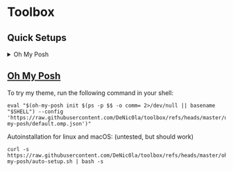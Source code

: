 # Toolbox

## Quick Setups

<details>

<summary class="h2">Oh My Posh</summary>

<details>

<summary class="indented-1 h3">Linux</summary>

To install Oh My Posh on Linux, you can use the following command: [source](https://ohmyposh.dev/docs/installation/linux)
```shell
curl -s https://ohmyposh.dev/install.sh | bash -s
```

Appends default config to your shell profile.
```shell
# BASH
curl -s https://raw.githubusercontent.com/DeNic0la/toolbox/refs/heads/master/oh-my-posh/default.bashrc >> ~/.bashrc
# ZSH
curl -s https://raw.githubusercontent.com/DeNic0la/toolbox/refs/heads/master/oh-my-posh/default.zshrc >> ~/.zshrc
```
</details>

<details>

<summary class="indented-1 h3">Windows</summary>

<details>

<summary class="indented-2 h4">Install (Required for both)</summary>

Install Oh My Posh using one of the following Options:
#### Microsoft Store:
[![Download From Microsoft Store](https://ohmyposh.dev/img/msstore-light.svg)](https://apps.microsoft.com/detail/xp8k0hkjfrxgck?mode=mini)
<br>
#### Winget:
```powershell pwsh ps ps1 cmd
winget install JanDeDobbeleer.OhMyPosh --source winget --scope user --force
```
#### Manually (PowerShell):
```powershell pwsh ps ps1
Set-ExecutionPolicy Bypass -Scope Process -Force # Allow script execution for this session only
Invoke-Expression ((New-Object System.Net.WebClient).DownloadString('https://ohmyposh.dev/install.ps1'))
```
</details>

<details>

<summary class="indented-2 h4">PowerShell</summary>

#### Allow executions if not already allowed
to allow all for the current process:
```powershell pwsh ps ps1
# Allow script execution for this session only
Set-ExecutionPolicy -Scope Process -ExecutionPolicy Bypass -Force
```
#### Ensure profile file exists
```powershell pwsh ps ps1
$PROFILE_DIR = Split-Path -Parent $PROFILE
if (-not (Test-Path $PROFILE_DIR)) { New-Item -ItemType Directory -Path $PROFILE_DIR -Force }
if (-not (Test-Path $PROFILE)) { New-Item -ItemType File -Path $PROFILE -Force }
```
#### Add Default Config to PowerShell Profile

```powershell pwsh ps ps1 
Invoke-WebRequest -Uri 'https://raw.githubusercontent.com/DeNic0la/toolbox/refs/heads/master/oh-my-posh/default.profile.ps1' -UseBasicParsing |
    Select-Object -ExpandProperty Content |
    Add-Content -Path $PROFILE
```
</details>

<details>

<summary class="indented-2 h4">CMD</summary>

There's no out-of-the-box support for Windows CMD when it comes to custom prompts. There is however a way to do it using [Clink](https://chrisant996.github.io/clink/), which at the same time supercharges your cmd experience. Follow the installation instructions and make sure you select autostart.
#### Install Clink
Install from [Github Releases](https://github.com/chrisant996/clink/releases) (setup.exe) or using winget:
```cmd powershell pwsh ps ps1
winget install clink
```
#### Enable Autorun
Open new cmd window and run:
```cmd
clink autorun install
```

#### Use Oh My Posh with Clink
```cmd
clink config prompt use oh-my-posh
```

#### Set Oh My Posh Theme
```cmd
clink set ohmyposh.theme https://raw.githubusercontent.com/DeNic0la/toolbox/refs/heads/master/oh-my-posh/default.omp.json
```
</details>

</details>

</details>



## [Oh My Posh](oh-my-posh/README.md)
To try my theme, run the following command in your shell:

```shell bash zsh
eval "$(oh-my-posh init $(ps -p $$ -o comm= 2>/dev/null || basename "$SHELL") --config 'https://raw.githubusercontent.com/DeNic0la/toolbox/refs/heads/master/oh-my-posh/default.omp.json')"
```

Autoinstallation for linux and macOS: (untested, but should work)
```shell bash zsh
curl -s https://raw.githubusercontent.com/DeNic0la/toolbox/refs/heads/master/oh-my-posh/auto-setup.sh | bash -s
```
